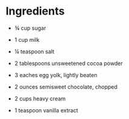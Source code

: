 # Ingredients

* ¾ cup sugar
 
* 1 cup milk
 
* ¼ teaspoon salt
 
* 2 tablespoons unsweetened cocoa powder
 
* 3 eaches egg yolk, lightly beaten
 
* 2 ounces semisweet chocolate, chopped
 
* 2 cups heavy cream
 
* 1 teaspoon vanilla extract
